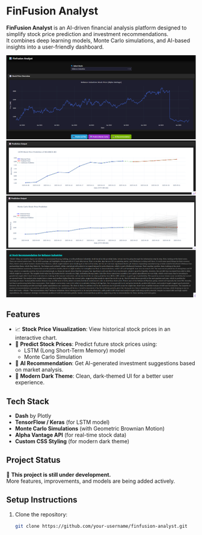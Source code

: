 # FinFusion Analyst

**FinFusion Analyst** is an AI-driven financial analysis platform designed to simplify stock price prediction and investment recommendations.  
It combines deep learning models, Monte Carlo simulations, and AI-based insights into a user-friendly dashboard.

![FinFusion Analyst Preview](screenshots/1.png)
![FinFusion Analyst Preview](screenshots/2.png)
![FinFusion Analyst Preview](screenshots/3.png)
![FinFusion Analyst Preview](screenshots/4.png)

## Features

- 📈 **Stock Price Visualization**: View historical stock prices in an interactive chart.
- 🤖 **Predict Stock Prices**: Predict future stock prices using:
  - LSTM (Long Short-Term Memory) model
  - Monte Carlo Simulation
- 🧠 **AI Recommendation**: Get AI-generated investment suggestions based on market analysis.
- 🎨 **Modern Dark Theme**: Clean, dark-themed UI for a better user experience.

## Tech Stack

- **Dash** by Plotly
- **TensorFlow / Keras** (for LSTM model)
- **Monte Carlo Simulations** (with Geometric Brownian Motion)
- **Alpha Vantage API** (for real-time stock data)
- **Custom CSS Styling** (for modern dark theme)

## Project Status

🚧 **This project is still under development.**  
More features, improvements, and models are being added actively.

## Setup Instructions

1. Clone the repository:
   ```bash
   git clone https://github.com/your-username/finfusion-analyst.git
